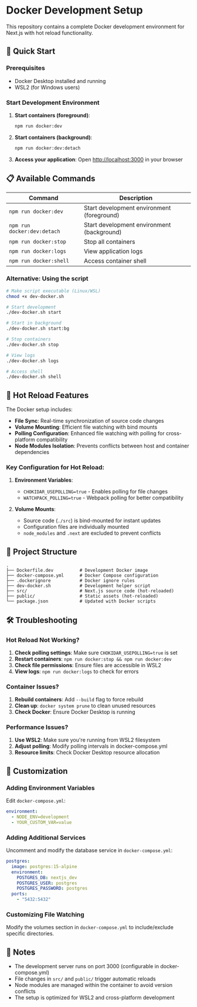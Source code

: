 # Docker Development Setup

This repository contains a complete Docker development environment for Next.js with hot reload functionality.

## 🚀 Quick Start

### Prerequisites

- Docker Desktop installed and running
- WSL2 (for Windows users)

### Start Development Environment

1. **Start containers (foreground)**:

   ```bash
   npm run docker:dev
   ```

2. **Start containers (background)**:

   ```bash
   npm run docker:dev:detach
   ```

3. **Access your application**:
   Open [http://localhost:3000](http://localhost:3000) in your browser

## 📋 Available Commands

| Command                     | Description                                |
| --------------------------- | ------------------------------------------ |
| `npm run docker:dev`        | Start development environment (foreground) |
| `npm run docker:dev:detach` | Start development environment (background) |
| `npm run docker:stop`       | Stop all containers                        |
| `npm run docker:logs`       | View application logs                      |
| `npm run docker:shell`      | Access container shell                     |

### Alternative: Using the script

```bash
# Make script executable (Linux/WSL)
chmod +x dev-docker.sh

# Start development
./dev-docker.sh start

# Start in background
./dev-docker.sh start:bg

# Stop containers
./dev-docker.sh stop

# View logs
./dev-docker.sh logs

# Access shell
./dev-docker.sh shell
```

## 🔄 Hot Reload Features

The Docker setup includes:

- **File Sync**: Real-time synchronization of source code changes
- **Volume Mounting**: Efficient file watching with bind mounts
- **Polling Configuration**: Enhanced file watching with polling for cross-platform compatibility
- **Node Modules Isolation**: Prevents conflicts between host and container dependencies

### Key Configuration for Hot Reload:

1. **Environment Variables**:

   - `CHOKIDAR_USEPOLLING=true` - Enables polling for file changes
   - `WATCHPACK_POLLING=true` - Webpack polling for better compatibility

2. **Volume Mounts**:
   - Source code (`./src`) is bind-mounted for instant updates
   - Configuration files are individually mounted
   - `node_modules` and `.next` are excluded to prevent conflicts

## 📂 Project Structure

```
.
├── Dockerfile.dev          # Development Docker image
├── docker-compose.yml      # Docker Compose configuration
├── .dockerignore           # Docker ignore rules
├── dev-docker.sh           # Development helper script
├── src/                    # Next.js source code (hot-reloaded)
├── public/                 # Static assets (hot-reloaded)
└── package.json            # Updated with Docker scripts
```

## 🛠️ Troubleshooting

### Hot Reload Not Working?

1. **Check polling settings**: Make sure `CHOKIDAR_USEPOLLING=true` is set
2. **Restart containers**: `npm run docker:stop && npm run docker:dev`
3. **Check file permissions**: Ensure files are accessible in WSL2
4. **View logs**: `npm run docker:logs` to check for errors

### Container Issues?

1. **Rebuild containers**: Add `--build` flag to force rebuild
2. **Clean up**: `docker system prune` to clean unused resources
3. **Check Docker**: Ensure Docker Desktop is running

### Performance Issues?

1. **Use WSL2**: Make sure you're running from WSL2 filesystem
2. **Adjust polling**: Modify polling intervals in docker-compose.yml
3. **Resource limits**: Check Docker Desktop resource allocation

## 🔧 Customization

### Adding Environment Variables

Edit `docker-compose.yml`:

```yaml
environment:
  - NODE_ENV=development
  - YOUR_CUSTOM_VAR=value
```

### Adding Additional Services

Uncomment and modify the database service in `docker-compose.yml`:

```yaml
postgres:
  image: postgres:15-alpine
  environment:
    POSTGRES_DB: nextjs_dev
    POSTGRES_USER: postgres
    POSTGRES_PASSWORD: postgres
  ports:
    - "5432:5432"
```

### Customizing File Watching

Modify the volumes section in `docker-compose.yml` to include/exclude specific directories.

## 📝 Notes

- The development server runs on port 3000 (configurable in docker-compose.yml)
- File changes in `src/` and `public/` trigger automatic reloads
- Node modules are managed within the container to avoid version conflicts
- The setup is optimized for WSL2 and cross-platform development

